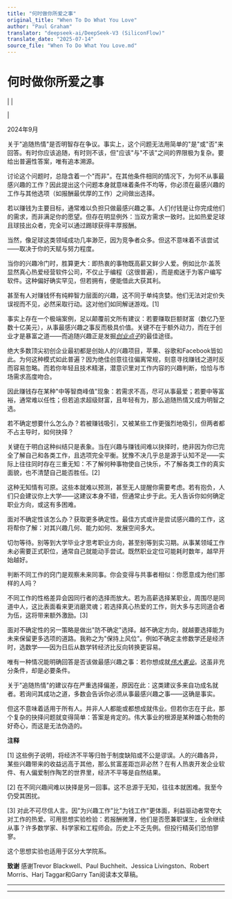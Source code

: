 ```yaml
---
title: "何时做你所爱之事"
original_title: "When To Do What You Love"
author: "Paul Graham"
translator: "deepseek-ai/DeepSeek-V3 (SiliconFlow)"
translate_date: "2025-07-14"
source_file: "When To Do What You Love.md"
---
```


# 何时做你所爱之事

| | [](index.html)  

|  

2024年9月  

关于"追随热情"是否明智存在争议。事实上，这个问题无法用简单的"是"或"否"来回答。有时你应该追随，有时则不该，但"应该"与"不该"之间的界限极为复杂。要给出普遍性答案，唯有追本溯源。  

讨论这个问题时，总隐含着一个"而非"。在其他条件相同的情况下，为何不从事最感兴趣的工作？因此提出这个问题本身就意味着条件不均等，你必须在最感兴趣的工作与其他选项（如报酬最优厚的工作）之间做出选择。  

若以赚钱为主要目标，通常难以负担只做最感兴趣之事。人们付钱是让你完成他们的需求，而非满足你的愿望。但存在明显例外：当双方需求一致时。比如热爱足球且球技出众者，完全可以通过踢球获得丰厚报酬。  

当然，像足球这类领域成功几率渺茫，因为竞争者众多。但这不意味着不该尝试——取决于你的天赋与努力程度。  

当你的兴趣冷门时，胜算更大：即热衷的事物既高薪又鲜少人爱。例如比尔·盖茨显然真心热爱经营软件公司，不仅止于编程（这很普遍），而是痴迷于为客户编写软件。这种偏好确实罕见，但若拥有，便能借此大获其利。  

甚至有人对赚钱怀有纯粹智力层面的兴趣，这不同于单纯贪婪。他们无法对定价失误视而不见，必然采取行动。这对他们如同解谜游戏。[1]  

事实上存在一个极端案例，足以颠覆前文所有建议：若要赚取巨额财富（数亿乃至数十亿美元），从事最感兴趣之事反而极具价值。关键不在于额外动力，而在于创业才是暴富之道——而追随兴趣正是发掘[_创业点子_](startupideas.html)的最佳途径。  

绝大多数顶尖初创企业最初都是创始人的兴趣项目，苹果、谷歌和Facebook皆如此。为何这种模式如此普遍？因为绝佳创意往往偏离常规，刻意寻找赚钱之道时反而容易忽略。而若你年轻且技术精湛，潜意识里对工作内容的兴趣判断，恰恰与市场需求高度吻合。  

因此赚钱存在某种"中等智商峰值"现象：若需求不高，尽可从事最爱；若要中等富裕，通常难以任性；但若追求超级财富，且年轻有为，那么追随热情又成为明智之选。  

若不确定想要什么怎么办？若被赚钱吸引，又被某些工作更强烈地吸引，但两者都不占主导时，如何抉择？  

关键在于明白这种纠结只是表象。当在兴趣与赚钱间难以抉择时，绝非因为你已完全了解自己和各类工作，且选项完全平衡。犹豫不决几乎总是源于认知不足——实际上往往同时存在三重无知：不了解何种事物使自己快乐，不了解各类工作的真实面貌，也不清楚自己能否胜任。[2]  

这种无知情有可原。这些本就难以预测，甚至无人提醒你需要考虑。若有抱负，人们只会建议你上大学——这建议本身不错，但通常止步于此。无人告诉你如何确定职业方向，或这有多困难。  

面对不确定性该怎么办？获取更多确定性。最佳方式或许是尝试感兴趣的工作，这将帮你了解：对其兴趣几何、能力如何、发展空间多大。  

切勿等待。别等到大学毕业才思考职业方向，甚至别等到实习期。从事某领域工作未必需要正式职位，通常自己就能动手尝试。既然职业定位可能耗时数年，越早开始越好。  

判断不同工作的窍门是观察未来同事。你会变得与共事者相似：你愿意成为他们那样的人吗？  

不同工作的性格差异会因同行者的选择而放大。若为高薪选择某职业，周围尽是同道中人，这比表面看来更消磨灵魂；若选择真心热爱的工作，则大多与志同道合者为伍，这将带来额外激励。[3]  

面对不确定性的另一策略是做出"防不确定"选择。越不确定方向，就越要选择能为未来保留更多选项的道路。我称之为"保持上风位"。例如不确定主修数学还是经济时，选数学——因为日后从数学转经济比反向转换更容易。  

唯有一种情况能明确回答是否该做最感兴趣之事：若你想成就[_伟大事业_](greatwork.html)。这虽非充分条件，却是必要条件。  

关于"追随热情"的建议存在严重选择偏差，原因在此：这类建议多来自功成名就者。若询问其成功之道，多数会告诉你必须从事最感兴趣之事——这确是事实。  

但这不意味着适用于所有人。并非人人都能或都想成就伟业。但若你志在于此，那个复杂的抉择问题就变得简单：答案是肯定的。伟大事业的根源是某种雄心勃勃的好奇心，而这是无法伪造的。  

  

  

  

  

**注释**  

[1] 这些例子说明，将经济不平等归咎于制度缺陷或不公是谬误。人的兴趣各异，某些兴趣带来的收益远高于其他，那么贫富差距岂非必然？在有人热衷开发企业软件、有人偏爱制作陶艺的世界里，经济不平等是自然结果。  

[2] 在不同兴趣间难以抉择是另一回事。这不总源于无知，往往本就困难。我至今仍受其困扰。  

[3] 对此不可尽信人言。因"为兴趣工作"比"为钱工作"更体面，利益驱动者常夸大对工作的热爱。可用思想实验检验：若报酬微薄，他们是否愿兼职谋生，业余继续从事？许多数学家、科学家和工程师会。历史上不乏先例。但投行精英们恐怕寥寥。  

这个思想实验也适用于区分大学院系。  

  

**致谢** 感谢Trevor Blackwell、Paul Buchheit、Jessica Livingston、Robert Morris、Harj Taggar和Garry Tan阅读本文草稿。

***  
  
---